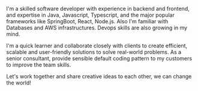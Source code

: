 I'm a skilled software developer with experience in backend and frontend, and expertise in Java, Javascript, Typescript,
and the major popular frameworks like SpringBoot, React, Node.js. Also I'm familiar with Databases and AWS infrastructures.
Devops skills are also growing in my mind.

I'm a quick learner and collaborate closely with clients to create efficient, scalable and user-friendly solutions to solve
real-world problems.
As a senior consultant, provide sensible default coding pattern to my customers to improve the team skills.

Let's work together and share creative ideas to each other, we can change the world!
